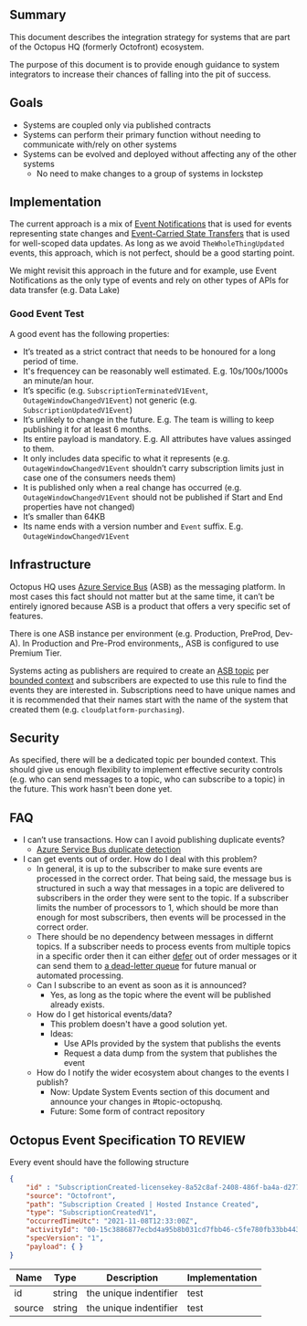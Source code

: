 ## Summary ##

This document describes the integration strategy for systems that are part of the Octopus HQ (formerly Octofront) ecosystem. 

The purpose of this document is to provide enough guidance to system integrators to increase their chances of falling into the pit of success.

## Goals ##

* Systems are coupled only via published contracts
* Systems can perform their primary function without needing to communicate with/rely on other systems 
* Systems can be evolved and deployed without affecting any of the other systems 
    *  No need to make changes to a group of systems in lockstep


## Implementation ##

The current approach is a mix of [Event Notifications](https://martinfowler.com/articles/201701-event-driven.html#EventNotification) that is used for events representing state changes and [Event-Carried State Transfers](https://martinfowler.com/articles/201701-event-driven.html#Event-carriedStateTransfer) that is used for well-scoped data updates. As long as we avoid `TheWholeThingUpdated` events, this approach, which is not perfect, should be a good starting point.

We might revisit this approach in the future and for example, use Event Notifications as the only type of events and rely on other types of APIs for data transfer (e.g. Data Lake) 

### Good Event Test ###

A good event has the following properties:

* It’s treated as a strict contract that needs to be honoured for a long period of time. 
* It's frequencey can be reasonably well estimated. E.g. 10s/100s/1000s an minute/an hour.
* It’s specific (e.g. `SubscriptionTerminatedV1Event`, `OutageWindowChangedV1Event`) not generic (e.g. `SubscriptionUpdatedV1Event`)
* It’s unlikely to change in the future. E.g. The team is willing to keep publishing it for at least 6 months.
* Its entire payload is mandatory. E.g. All attributes have values assinged to them.
* It only includes data specific to what it represents (e.g. `OutageWindowChangedV1Event` shouldn’t carry subscription limits just in case one of the consumers needs them)
* It is published only when a real change has occurred (e.g. `OutageWindowChangedV1Event` should not be published if Start and End properties have not changed)
* It’s smaller than 64KB
* Its name ends with a version number and `Event` suffix. E.g. `OutageWindowChangedV1Event`

## Infrastructure ##

Octopus HQ uses [Azure Service Bus](https://docs.microsoft.com/en-us/azure/service-bus-messaging/service-bus-messaging-overview)  (ASB) as the messaging platform. In most cases this fact should not matter but at the same time, it can’t be entirely ignored because ASB is a product that offers a very specific set of features.

There is one ASB instance per environment (e.g. Production, PreProd, Dev-A). In Production and Pre-Prod environments,, ASB is configured to use Premium Tier. 

Systems acting as publishers are required to create an [ASB topic](https://docs.microsoft.com/en-us/azure/service-bus-messaging/service-bus-queues-topics-subscriptions) per [bounded context](https://martinfowler.com/bliki/BoundedContext.html) and subscribers are expected to use this rule to find the events they are interested in. Subscriptions need to have unique names and it is recommended that their names start with the name of the system that created them (e.g. `cloudplatform-purchasing`).

## Security ##

As specified, there will be a dedicated topic per bounded context. This should give us enough flexibility to implement effective security controls (e.g. who can send messages to a topic,  who can subscribe to a topic)  in the future. This work hasn't been done yet.

## FAQ ##

* I can’t use transactions. How can I avoid publishing duplicate events?
    * [Azure Service Bus duplicate detection](https://docs.microsoft.com/en-us/azure/service-bus-messaging/duplicate-detection)
* I can get events out of order. How do I deal with this problem?
    * In general, it is up to the subscriber to make sure events are processed in the correct order. That being said, the message bus is structured in such a way that messages in a topic are delivered to subscribers in the order they were sent to the topic. If a subscriber limits the number of processors to 1, which should be more than enough for most subscribers, then events will be processed in the correct order. 
    * There should be no dependency between messages in differnt topics. If a subscriber needs to process events from multiple topics in a specific order then it can either [defer](https://docs.microsoft.com/en-us/azure/service-bus-messaging/message-deferral) out of order messages or it can send them to [a dead-letter queue](https://docs.microsoft.com/en-us/azure/service-bus-messaging/service-bus-dead-letter-queues) for future manual or automated processing.
    * Can I subscribe to an event as soon as it is announced? 
        * Yes, as long as the topic where the event will be published already exists. 
    * How do I get historical events/data?
        * This problem doesn't have a good solution yet.
        * Ideas: 
            * Use APIs provided by the system that publishs the events
            * Request a data dump from the system that publishes the event
    * How do I notify the wider ecosystem about changes to the events I publish?
        * Now: Update System Events section of this document and  announce your changes in #topic-octopushq.
        * Future: Some form of contract repository

 
    	
## Octopus Event Specification TO REVIEW ## 

Every event should have the following structure

```json 
{
    "id" : "SubscriptionCreated-licensekey-8a52c8af-2408-486f-ba4a-d277079de2b0",
    "source": "Octofront",
    "path": "Subscription Created | Hosted Instance Created",
    "type": "SubscriptionCreatedV1",
    "occurredTimeUtc": "2021-11-08T12:33:00Z",
    "activityId": "00-15c3886877ecbd4a95b8b031cd7fbb46-c5fe780fb33bb443-00",
    "specVersion": "1",
    "payload": { }
}
```

| Name        | Type        | Description | Implementation |
| ----------- | ----------- | ----------- | ----------- |
| id          | string      | the unique indentifier | test |
| source   | string        | the unique indentifier | test |


